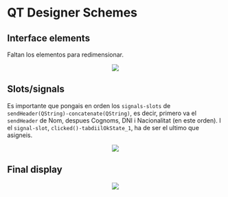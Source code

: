 # QT Designer Schemes  


## Interface elements
Faltan los elementos para redimensionar.

<p align = "center">
<img = src="https://github.com/RogerCL24/IDI/assets/90930371/552ce11f-451f-47d4-868b-fd9eb36fcc03"/>
</p>

## Slots/signals
Es importante que pongais en orden los `signals-slots` de `sendHeader(QString)-concatenate(QString)`, es decir, primero va el `sendHeader` de Nom, despues Cognoms, DNI i Nacionalitat (en este orden).
I el `signal-slot`, `clicked()-tabdiilOkState_1`, ha de ser el ultimo que asigneis.

<p align = "center">
<img = src="https://github.com/RogerCL24/IDI/assets/90930371/c84b0fff-3ab9-4175-9aca-ca4ebd7b387c"/>
</p>


## Final display

<p align = "center">
<img = src="https://github.com/RogerCL24/IDI/assets/90930371/f514502b-0145-4c99-95dc-99604002a6e7"/>

</p>
